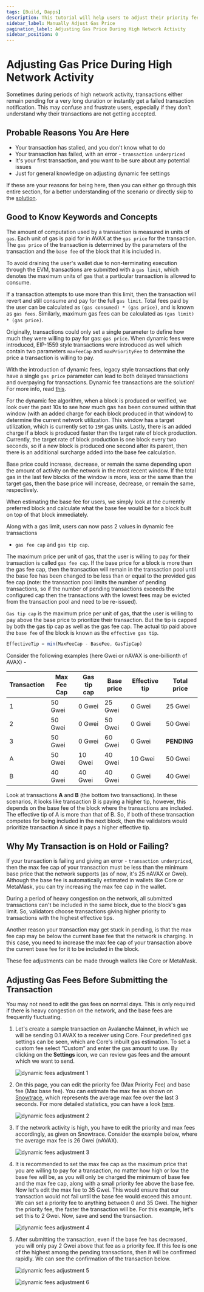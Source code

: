```yaml
---
tags: [Build, Dapps]
description: This tutorial will help users to adjust their priority fee and max fee cap during high network activity and take advantage of the benefits of dynamic fee transactions.
sidebar_label: Manually Adjust Gas Price
pagination_label: Adjusting Gas Price During High Network Activity
sidebar_position: 0
---
```


# Adjusting Gas Price During High Network Activity

Sometimes during periods of high network activity, transactions either remain
pending for a very long duration or instantly get a failed transaction
notification. This may confuse and frustrate users, especially if they don't
understand why their transactions are not getting accepted.

## Probable Reasons You Are Here

- Your transaction has stalled, and you don't know what to do
- Your transaction has failed, with an error - `transaction underpriced`
- It's your first transaction, and you want to be sure about any potential issues
- Just for general knowledge on adjusting dynamic fee settings

If these are your reasons for being here, then you can either go through this
entire section, for a better understanding of the scenario or directly skip to
the [solution](#adjusting-gas-fees-before-submitting-the-transaction).

## Good to Know Keywords and Concepts

The amount of computation used by a transaction is measured in units of `gas`.
Each unit of gas is paid for in AVAX at the `gas price` for the transaction. The
`gas price` of the transaction is determined by the parameters of the
transaction and the `base fee` of the block that it is included in.

To avoid draining the user's wallet due to non-terminating execution through the
EVM, transactions are submitted with a `gas limit`, which denotes the maximum
units of gas that a particular transaction is allowed to consume.

If a transaction attempts to use more than this limit, then the transaction will
revert and still consume and pay for the full `gas limit`. Total fees paid by
the user can be calculated as `(gas consumed) * (gas price)`, and is known as
`gas fees`. Similarly, maximum gas fees can be calculated as `(gas limit) * (gas
price)`.

Originally, transactions could only set a single parameter to define how much
they were willing to pay for gas: `gas price`. When dynamic fees were
introduced, EIP-1559 style transactions were introduced as well which contain
two parameters `maxFeeCap` and `maxPriorityFee` to determine the price a
transaction is willing to pay.

With the introduction of dynamic fees, legacy style transactions that only have
a single `gas price` parameter can lead to both delayed transactions and
overpaying for transactions. Dynamic fee transactions are the solution! For more
info, read [this](/reference/standards/guides/txn-fees#dynamic-fee-transactions).

For the dynamic fee algorithm, when a block is produced or verified, we look
over the past 10s to see how much gas has been consumed within that window (with
an added charge for each block produced in that window) to determine the current
network utilization. This window has a target utilization, which is currently
set to `15M` gas units. Lastly, there is an added charge if a block is produced
faster than the target rate of block production. Currently, the target rate of
block production is one block every two seconds, so if a new block is produced
one second after its parent, then there is an additional surcharge added into
the base fee calculation.

Base price could increase, decrease, or remain the same depending upon the
amount of activity on the network in the most recent window. If the total gas in
the last few blocks of the window is more, less or the same than the target gas,
then the base price will increase, decrease, or remain the same, respectively.

When estimating the base fee for users, we simply look at the currently
preferred block and calculate what the base fee would be for a block built on
top of that block immediately.

Along with a gas limit, users can now pass 2 values in dynamic fee transactions

- `gas fee cap` and `gas tip cap`.

The maximum price per unit of gas, that the user is willing to pay for their
transaction is called `gas fee cap`. If the base price for a block is more than
the gas fee cap, then the transaction will remain in the transaction pool until
the base fee has been changed to be less than or equal to the provided gas fee
cap (note: the transaction pool limits the number of pending transactions, so if
the number of pending transactions exceeds the configured cap then the
transactions with the lowest fees may be evicted from the transaction pool and
need to be re-issued).

`Gas tip cap` is the maximum price per unit of gas, that the user is willing to
pay above the base price to prioritize their transaction. But the tip is capped
by both the gas tip cap as well as the gas fee cap. The actual tip paid above
the `base fee` of the block is known as the `effective gas tip`.

```javascript
EffectiveTip = min(MaxFeeCap - BaseFee, GasTipCap)
```

Consider the following examples (here Gwei or nAVAX is one-billionth of AVAX) -

| Transaction | Max Fee Cap | Gas tip cap | Base price | Effective tip | Total price |
| ----------- | ----------- | ----------- | ---------- | ------------- | ----------- |
| 1           | 50 Gwei     | 0 Gwei      | 25 Gwei    | 0 Gwei        | 25 Gwei     |
| 2           | 50 Gwei     | 0 Gwei      | 50 Gwei    | 0 Gwei        | 50 Gwei     |
| 3           | 50 Gwei     | 0 Gwei      | 60 Gwei    | 0 Gwei        | **PENDING** |
| A           | 50 Gwei     | 10 Gwei     | 40 Gwei    | 10 Gwei       | 50 Gwei     |
| B           | 40 Gwei     | 40 Gwei     | 40 Gwei    | 0 Gwei        | 40 Gwei     |

Look at transactions **A** and **B** (the bottom two transactions). In these
scenarios, it looks like transaction B is paying a higher tip, however, this
depends on the base fee of the block where the transactions are included. The
effective tip of A is more than that of B. So, if both of these transaction
competes for being included in the next block, then the validators would
prioritize transaction A since it pays a higher effective tip.

## Why My Transaction is on Hold or Failing?

If your transaction is failing and giving an error - `transaction underpriced`,
then the max fee cap of your transaction must be less than the minimum base
price that the network supports (as of now, it's 25 nAVAX or Gwei). Although the
base fee is automatically estimated in wallets like Core or MetaMask, you can try
increasing the max fee cap in the wallet.

During a period of heavy congestion on the network, all submitted transactions
can't be included in the same block, due to the block's gas limit. So,
validators choose transactions giving higher priority to transactions with the
highest effective tips.

Another reason your transaction may get stuck in pending, is that the max fee
cap may be below the current base fee that the network is charging. In this
case, you need to increase the max fee cap of your transaction above the current
base fee for it to be included in the block.

These fee adjustments can be made through wallets like Core or MetaMask.

## Adjusting Gas Fees Before Submitting the Transaction

You may not need to edit the gas fees on normal days. This is only required if
there is heavy congestion on the network, and the base fees are frequently
fluctuating.

1. Let's create a sample transaction on Avalanche Mainnet, in which we will be
   sending 0.1 AVAX to a receiver using Core. Four predefined gas settings can
   be seen, which are Core's inbuilt gas estimation. To set a custom fee select 
   “Custom” and enter the gas amount to use. By clicking on the **Settings** icon,
   we can review gas fees and the amount which we want to send.

   <div style={{textAlign: 'center'}}>

    ![dynamic fees adjustment 1](/img/adjust-gas-fees/adjust-gas1.png)

    </div>

2. On this page, you can edit the priority fee (Max Priority Fee) and base fee (Max
   base fee). You can estimate the max fee as shown on
   [Snowtrace](https://snowtrace.io/gastracker), which represents the average max
   fee over the last 3 seconds. For more detailed statistics, you can have a
   look [here](https://stats.avax.network/dashboard/c-chain-activity/).

    <div style={{textAlign: 'center'}}>

    ![dynamic fees adjustment 2](/img/adjust-gas-fees/adjust-gas2.png)

    </div>

3. If the network activity is high, you have to edit the priority and max fees
   accordingly, as given on Snowtrace. Consider the example below, where the
   average max fee is 26 Gwei (nAVAX).

    ![dynamic fees adjustment 3](/img/adjust-gas-fees/adjust-gas3.png)

4. It is recommended to set the max fee cap as the maximum price that you are
   willing to pay for a transaction, no matter how high or low the base fee will
   be, as you will only be charged the minimum of base fee and the max fee cap,
   along with a small priority fee above the base fee. Now let's edit the max
   fee to 35 Gwei. This would ensure that our transaction would not fail until
   the base fee would exceed this amount. We can set a priority fee to anything
   between 0 and 35 Gwei. The higher the priority fee, the faster the transaction
   will be. For this example, let's set this to 2 Gwei. Now, save and send the 
   transaction.

   <div style={{textAlign: 'center'}}>

    ![dynamic fees adjustment 4](/img/adjust-gas-fees/adjust-gas4.png)

   </div>

5. After submitting the transaction, even if the base fee has decreased, you
   will only pay 2 Gwei above that fee as a priority fee. If this fee is one of
   the highest among the pending transactions, then it will be confirmed
   rapidly. We can see the confirmation of the transaction below.

   <div style={{textAlign: 'center'}}>

    ![dynamic fees adjustment 5](/img/adjust-gas-fees/adjust-gas5.png)

   </div>

    ![dynamic fees adjustment 6](/img/adjust-gas-fees/adjust-gas6.png)
